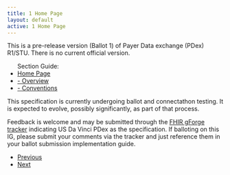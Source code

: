 ```yaml
---
title: 1 Home Page
layout: default
active: 1 Home Page
---
```


<p id="publish-box">
This is a pre-release version (Ballot 1) of Payer Data exchange  (PDex) R1/STU. There is no current official version.
</p>
<ul id="markdown-toc">
	Section Guide:
  <li><a href="1_Home_Page.html" id="markdown-toc-homepage">Home Page</a></li>
  <li><a href="1-1_Overview.html" id="markdown-toc-overview">- Overview</a></li>
  <li><a href="1-2_Conventions.html" id="markdown-toc-conventions">- Conventions</a></li>
</ul>
This specification is currently undergoing ballot and connectathon testing. It is expected to evolve, possibly significantly, as part of that process.

Feedback is welcome and may be submitted through the [FHIR gForge tracker](http://gforge.hl7.org/gf/project/fhir/tracker/?action=TrackerItemAdd&tracker_id=677/) indicating US Da Vinci PDex as the specification. If balloting on this IG, please submit your comments via the tracker and just reference them in your ballot submission implementation guide.


<ul >
  <li><a href="1_Home_Page.html" >Previous</a></li>
  <li><a href="1-1_Overview.html" >Next</a></li>
 </ul>